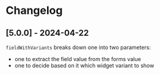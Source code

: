 # Changelog

## [5.0.0] - 2024-04-22

`fieldWithVariants` breaks down one into two parameters: 
 - one to extract the field value from the forms value 
 - one to decide based on it which widget variant to show

